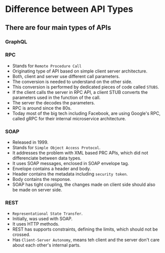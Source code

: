 # Difference between API Types


## There are four main types of APIs
### GraphQL

### RPC
- Stands for `Remote Procedure Call`
- Originating type of API based on simple client server architecture.
- Both, client and server use different call parameters.
- The conversion is needed to understand on the other side.
- This conversion is performed by dedicated pieces of code called `STUBS`.
- If the client calls the server in RPC API, a client STUB converts the parameters used in the function of the call.
- The server the decodes the parameters.
- RPC is around since the 80s.
- Today most of the big tech including Facebook, are using Google's RPC, called gRPC for their internal microservice architecture. 

### SOAP
- Released in 1999.
- Stands for `Simple Object Access Protocol`.
- It addresses the problem with XML based PRC APIs, which did not differenciate between data types.
- It uses SOAP messages, enclosed in SOAP envelope tag.
- Envelope contains a header and body.
- Header contains the metadata including `security token`.
- Body contains the response.
- SOAP has tight coupling, the changes made on client side should also be made on server side.

### REST
- `Representational State Transfer`.
- Initially, was used with SOAP.
- It uses HTTP methods.
- REST has supports constraints, defining the limits, which should not be crossed.
- Has `Client-Server Autonomy`, means teh client and the server don't care about each other's internal parts.